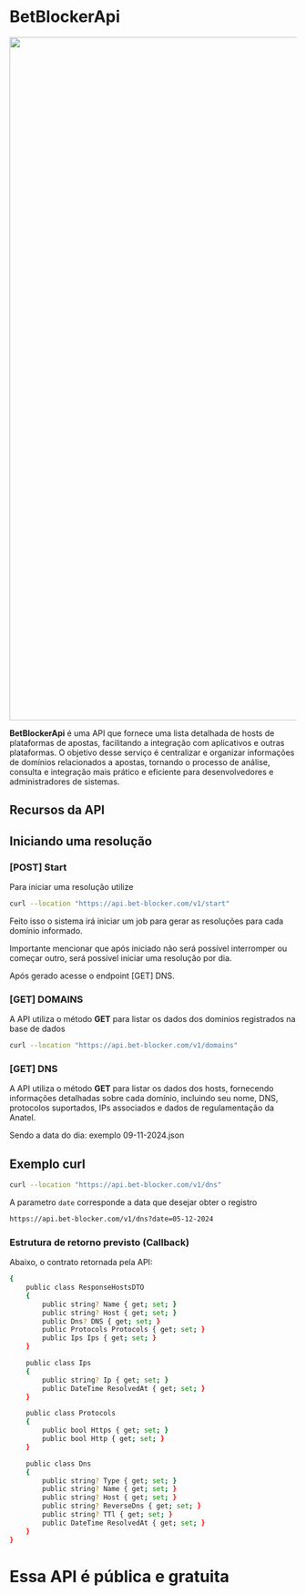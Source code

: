 # BetBlockerApi

<p align="center">
  <img src="https://github.com/user-attachments/assets/435ebf83-7c8d-45cb-afe0-bc62a0e8aaec" alt="screen-home" width="1200">
</p>

**BetBlockerApi** é uma API que fornece uma lista detalhada de hosts de plataformas de apostas, facilitando a integração com aplicativos e outras plataformas. O objetivo desse serviço é centralizar e organizar informações de domínios relacionados a apostas, tornando o processo de análise, consulta e integração mais prático e eficiente para desenvolvedores e administradores de sistemas.

## Recursos da API

## Iniciando uma resolução

### [POST] Start

Para iniciar uma resolução utilize  

```bash
curl --location "https://api.bet-blocker.com/v1/start"
```

Feito isso o sistema irá iniciar um job para gerar as resoluções para cada domínio informado.

Importante mencionar que após iniciado não será possível interromper ou começar outro, será possível iniciar uma resolução por dia.

Após gerado acesse o endpoint [GET] DNS.

### [GET] DOMAINS
A API utiliza o método **GET** para listar os dados dos dominios registrados na base de dados

```bash
curl --location "https://api.bet-blocker.com/v1/domains"
```

### [GET] DNS
A API utiliza o método **GET** para listar os dados dos hosts, fornecendo informações detalhadas sobre cada domínio, incluindo seu nome, DNS, protocolos suportados, IPs associados e dados de regulamentação da Anatel.

Sendo a data do dia: exemplo 09-11-2024.json

## Exemplo curl

```bash
curl --location "https://api.bet-blocker.com/v1/dns"
```

A parametro `date` corresponde a data que desejar obter o registro
```txt
https://api.bet-blocker.com/v1/dns?date=05-12-2024
```
### Estrutura de retorno previsto (Callback)

Abaixo, o contrato retornada pela API:

```bash
{
    public class ResponseHostsDTO
    {
        public string? Name { get; set; }
        public string? Host { get; set; }
        public Dns? DNS { get; set; }
        public Protocols Protocols { get; set; }
        public Ips Ips { get; set; }
    }

    public class Ips
    {
        public string? Ip { get; set; }
        public DateTime ResolvedAt { get; set; }
    }

    public class Protocols
    {
        public bool Https { get; set; }
        public bool Http { get; set; }
    }

    public class Dns
    {
        public string? Type { get; set; }
        public string? Name { get; set; }
        public string? Host { get; set; }
        public string? ReverseDns { get; set; }
        public string? TTl { get; set; }
        public DateTime ResolvedAt { get; set; }
    }
}
```

# Essa API é pública e gratuita
